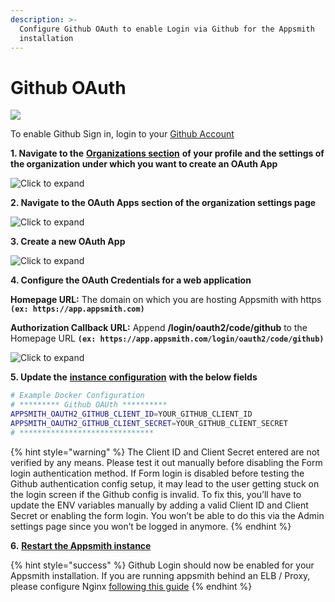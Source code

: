```yaml
---
description: >-
  Configure Github OAuth to enable Login via Github for the Appsmith
  installation
---
```


# Github OAuth

![](../../../.gitbook/assets/github-login.png)

To enable Github Sign in, login to your [Github Account](https://github.com)

**1. Navigate to the** [**Organizations section**](https://github.com/settings/organizations) **of your profile and the settings of the organization under which you want to create an OAuth App**

![Click to expand](../../../.gitbook/assets/github-orgs.png)

**2. Navigate to the OAuth Apps section of the organization settings page**

![Click to expand](../../../.gitbook/assets/github-oauth-apps.png)

**3. Create a new OAuth App**

![Click to expand](../../../.gitbook/assets/github-reg-app.png)

**4. Configure the OAuth Credentials for a web application**

**Homepage URL:** The domain on which you are hosting Appsmith with https **`(ex: https://app.appsmith.com)`**

**Authorization Callback URL:** Append **/login/oauth2/code/github** to the Homepage URL **`(ex: https://app.appsmith.com/login/oauth2/code/github)`**

![Click to expand](../../../.gitbook/assets/github-app-config.png)

**5. Update the** [**instance configuration**](../) **with the below fields**

```bash
# Example Docker Configuration 
# ********* Github OAUth **********
APPSMITH_OAUTH2_GITHUB_CLIENT_ID=YOUR_GITHUB_CLIENT_ID
APPSMITH_OAUTH2_GITHUB_CLIENT_SECRET=YOUR_GITHUB_CLIENT_SECRET                                                                                                                          18,61         28%
# ******************************
```

{% hint style="warning" %}
The Client ID and Client Secret entered are not verified by any means. Please test it out manually before disabling the Form login authentication method. If Form login is disabled before testing the Github authentication config setup, it may lead to the user getting stuck on the login screen if the Github config is invalid. To fix this, you’ll have to update the ENV variables manually by adding a valid Client ID and Client Secret or enabling the form login. You won’t be able to do this via the Admin settings page since you won’t be logged in anymore.
{% endhint %}

**6.** [**Restart the Appsmith instance**](../)

{% hint style="success" %}
Github Login should now be enabled for your Appsmith installation. If you are running appsmith behind an ELB / Proxy, please configure Nginx [following this guide](../../../troubleshooting-guide/deployment-errors.md#oauth-sign-up-not-working)
{% endhint %}
